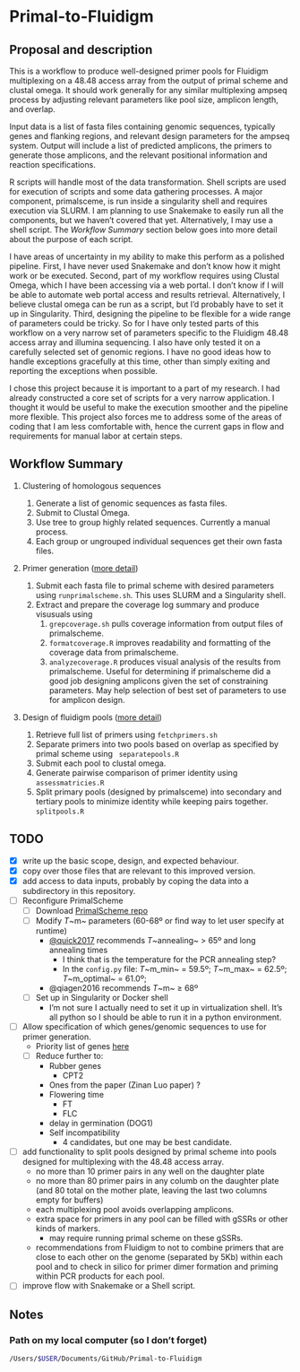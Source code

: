 # Primal-to-Fluidigm

## Proposal and description

This is a workflow to produce well-designed primer pools for Fluidigm multiplexing on a 48.48 access array from the output of primal scheme and clustal omega. It should work generally for any similar multiplexing ampseq process by adjusting relevant parameters like pool size, amplicon length, and overlap.

Input data is a list of fasta files containing genomic sequences, typically genes and flanking regions, and relevant design parameters for the ampseq system. Output will include a list of predicted amplicons, the primers to generate those amplicons, and the relevant positional information and reaction specifications.

R scripts will handle most of the data transformation. Shell scripts are used for execution of scripts and some data gathering processes. A major component, primalsceme, is run inside a singularity shell and requires execution via SLURM. I am planning to use Snakemake to easily run all the components, but we haven’t covered that yet. Alternatively, I may use a shell script. The *Workflow Summary* section below goes into more detail about the purpose of each script.

I have areas of uncertainty in my ability to make this perform as a polished pipeline. First, I have never used Snakemake and don’t know how it might work or be executed. Second, part of my workflow requires using Clustal Omega, which I have been accessing via a web portal. I don’t know if I will be able to automate web portal access and results retrieval. Alternatively, I believe clustal omega can be run as a script, but I’d probably have to set it up in Singularity. Third, designing the pipeline to be flexible for a wide range of parameters could be tricky. So for I have only tested parts of this workflow on a very narrow set of parameters specific to the Fluidigm 48.48 access array and illumina sequencing. I also have only tested it on a carefully selected set of genomic regions. I have no good ideas how to handle exceptions gracefully at this time, other than simply exiting and reporting the exceptions when possible.

I chose this project because it is important to a part of my research. I had already constructed a core set of scripts for a very narrow application. I thought it would be useful to make the execution smoother and the pipeline more flexible. This project also forces me to address some of the areas of coding that I am less comfortable with, hence the current gaps in flow and requirements for manual labor at certain steps.



## Workflow Summary

1. Clustering of homologous sequences

   1. Generate a list of genomic sequences as fasta files.
   2. Submit to Clustal Omega. 
   3. Use tree to group highly related sequences. Currently a manual process.
   4. Each group or ungrouped individual sequences get their own fasta files.

2. Primer generation ([more detail](primalscheme/README.md))

   1. Submit each fasta file to primal scheme with desired parameters using `runprimalscheme.sh`. This uses SLURM and a Singularity shell.
   2. Extract and prepare the coverage log summary and produce visusuals using
      1. `grepcoverage.sh`  pulls coverage information from output files of primalscheme.
      2. `formatcoverage.R`  improves readability and formatting of the coverage data from primalscheme.
      3. `analyzecoverage.R` produces visual analysis of the results from primalscheme. Useful for determining if primalscheme did a good job designing amplicons given the set of constraining parameters. May help selection of best set of parameters to use for amplicon design.

3. Design of fluidigm pools ([more detail](fluidigm_pool_design/README.md))

   1. Retrieve full list of primers using `fetchprimers.sh`
   2. Separate primers into two pools based on overlap as specified by primal scheme using ` separatepools.R`
   3. Submit each pool to clustal omega.
   4. Generate pairwise comparison of primer identity using `assessmatricies.R`
   5. Split primary pools (designed by primalsceme) into secondary and tertiary pools to minimize identity while keeping pairs together. `splitpools.R`

   

## TODO

- [x] write up the basic scope, design, and expected behaviour.
- [x] copy over those files that are relevant to this improved version.
- [x] add access to data inputs, probably by coping the data into a subdirectory in this repository.
- [ ] Reconfigure PrimalScheme
  - [ ] Download [PrimalScheme repo](https://github.com/aresti/primalscheme)
  - [ ] Modify *T*~m~ parameters (60-68º or find way to let user specify at runtime)
    - [@quick2017](https://www.nature.com/articles/nprot.2017.066) recommends *T*~annealing~ > 65º and long annealing times
      - I think that is the temperature for the PCR annealing step?
      - In the `config.py` file: *T*~m_min~ = 59.5º; *T*~m_max~ = 62.5º; *T*~m_optimal~ = 61.0º;  
    - @qiagen2016 recommends *T*~m~ ≥ 68º
  - [ ] Set up in Singularity or Docker shell
    - I’m not sure I actually need to set it up in virtualization shell. It’s all python so I should be able to run it in a python environment.
- [ ] Allow specification of which genes/genomic sequences to use for primer generation.
  - Priority list of genes [here](gene_clustering/reduced_genes_list_27nov2020.xlsx)
  - [ ] Reduce further to:
    - Rubber genes
      - CPT2
    - Ones from the paper (Zinan Luo paper) ?
    - Flowering time
      - FT
      - FLC
    - delay in germination (DOG1)
    - Self incompatibility
      - 4 candidates, but one may be best candidate.
- [ ] add functionality to split pools designed by primal scheme into pools designed for multiplexing with the 48.48 access array.
  - no more than 10 primer pairs in any well on the daughter plate
  - no more than 80 primer pairs in any columb on the daughter plate (and 80 total on the mother plate, leaving the last two columns empty for buffers)
  - each multiplexing pool avoids overlapping amplicons.
  - extra space for primers in any pool can be filled with gSSRs or other kinds of markers.
    - may require running primal scheme on these gSSRs.
  - recommendations from Fluidigm to not to combine primers that are close to each other on the genome (separated by 5Kb) within each pool and to check in silico for primer dimer formation and priming within PCR products for each pool.
- [ ] improve flow with Snakemake or a Shell script.

## Notes

### Path on my local computer (so I don’t forget)

```bash
/Users/$USER/Documents/GitHub/Primal-to-Fluidigm
```


